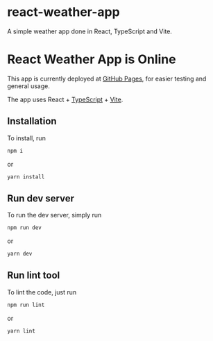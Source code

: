 # react-weather-app

A simple weather app done in React, TypeScript and Vite.

# React Weather App is Online

This app is currently deployed at [GitHub Pages](https://filipedpsilva.github.io/demo/react-weather-app/), for easier testing and general usage.

The app uses React + [TypeScript](https://react.dev/learn/typescript) + [Vite](https://vite.dev/).

## Installation

To install, run

```bash
npm i
```

or

```bash
yarn install
```

## Run dev server

To run the dev server, simply run

```bash
npm run dev
```

or

```bash
yarn dev
```

## Run lint tool

To lint the code, just run

```bash
npm run lint
```

or

```bash
yarn lint
```
